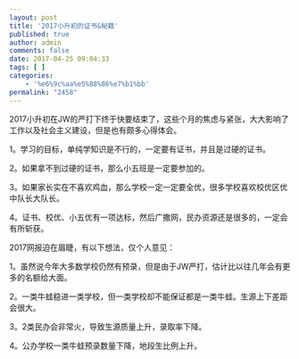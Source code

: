 ```yaml
---
layout: post
title: '2017小升初的证书&秘籍'
published: true
author: admin
comments: false
date: 2017-04-25 09:04:33
tags: [ ]
categories:
    - '%e6%9c%aa%e5%88%86%e7%b1%bb'
permalink: "2458"
---
```

2017小升初在JW的严打下终于快要结束了，这些个月的焦虑与紧张，大大影响了工作以及社会主义建设，但是也有颇多心得体会。
  
1。学习的目标，单纯学知识是不行的，一定要有证书，并且是过硬的证书。
  
2。如果拿不到过硬的证书，那么小五班是一定要参加的。
  
3。如果家长实在不喜欢鸡血，那么学校一定一定要全优，很多学校喜欢校优区优中队长大队长。
  
4。证书、校优、小五优有一项达标，然后广撒网，民办资源还是很多的，一定会有所斩获。
  
2017网报迫在眉睫，有以下想法，仅个人意见：
  
1。虽然说今年大多数学校仍然有预录，但是由于JW严打，估计比以往几年会有更多的名额给大面。
  
2。一类牛蛙稳进一类学校，但一类学校却不能保证都是一类牛蛙。生源上下差距会很大。
  
3。2类民办会非常火，导致生源质量上升，录取率下降。
  
4。公办学校一类牛蛙预录数量下降，地段生比例上升。